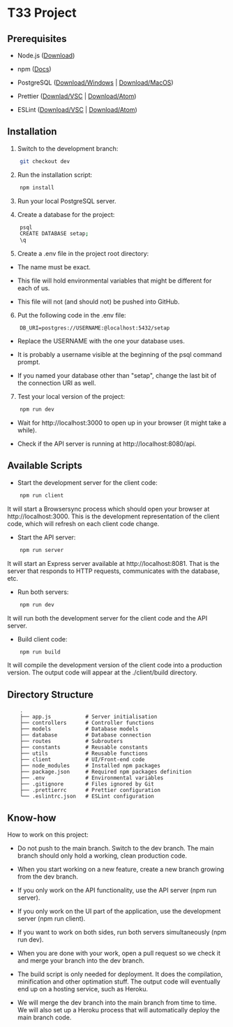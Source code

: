 # T33 Project

## Prerequisites

- Node.js ([Download](https://nodejs.org/en/))

- npm ([Docs](https://www.npmjs.com/get-npm))

- PostgreSQL ([Download/Windows](https://www.postgresql.org/download/) | [Download/MacOS](https://postgresapp.com/))

- Prettier ([Downlad/VSC](https://marketplace.visualstudio.com/items?itemName=esbenp.prettier-vscode) | [Download/Atom](https://atom.io/packages/prettier-atom))

- ESLint ([Download/VSC](https://marketplace.visualstudio.com/items?itemName=dbaeumer.vscode-eslint) | [Download/Atom](https://atom.io/packages/linter-eslint))

## Installation

1. Switch to the development branch:

```zsh
    git checkout dev
```

2. Run the installation script:

```zsh
    npm install
```

3. Run your local PostgreSQL server.

4. Create a database for the project:

```zsh
    psql
    CREATE DATABASE setap;
    \q
```

5. Create a .env file in the project root directory:

- The name must be exact.

- This file will hold environmental variables that might be different for each of us.

- This file will not (and should not) be pushed into GitHub.

6. Put the following code in the .env file:

```
    DB_URI=postgres://USERNAME:@localhost:5432/setap
```

- Replace the USERNAME with the one your database uses.

- It is probably a username visible at the beginning of the psql command prompt.

- If you named your database other than "setap", change the last bit of the connection URI as well.

7. Test your local version of the project:

```zsh
    npm run dev
```

- Wait for http://localhost:3000 to open up in your browser (it might take a while).

- Check if the API server is running at http://localhost:8080/api.

## Available Scripts

- Start the development server for the client code:

```zsh
    npm run client
```

It will start a Browsersync process which should open your browser at http://localhost:3000. This is the development representation of the client code, which will refresh on each client code change.

- Start the API server:

```zsh
    npm run server
```

It will start an Express server available at http://localhost:8081. That is the server that responds to HTTP requests, communicates with the database, etc.


- Run both servers:

```zsh
    npm run dev
```

It will run both the development server for the client code and the API server.

- Build client code:

```zsh
    npm run build
```

It will compile the development version of the client code into a production version. The output code will appear at the ./client/build directory.

## Directory Structure

```
    .
    ├── app.js           # Server initialisation
    ├── controllers      # Controller functions
    ├── models           # Database models
    ├── database         # Database connection
    ├── routes           # Subrouters
    ├── constants        # Reusable constants
    ├── utils            # Reusable functions
    ├── client           # UI/Front-end code
    ├── node_modules     # Installed npm packages
    ├── package.json     # Required npm packages definition
    ├── .env             # Environmental variables
    ├── .gitignore       # Files ignored by Git
    ├── .prettierrc      # Prettier configuration
    └── .eslintrc.json   # ESLint configuration
```

## Know-how

How to work on this project:

- Do not push to the main branch. Switch to the dev branch. The main branch should only hold a working, clean production code.

- When you start working on a new feature, create a new branch growing from the dev branch.

- If you only work on the API functionality, use the API server (npm run server).

- If you only work on the UI part of the application, use the development server (npm run client).

- If you want to work on both sides, run both servers simultaneously (npm run dev).

- When you are done with your work, open a pull request so we check it and merge your branch into the dev branch.

- The build script is only needed for deployment. It does the compilation, minification and other optimation stuff. The output code will eventually end up on a hosting service, such as Heroku.

- We will merge the dev branch into the main branch from time to time. We will also set up a Heroku process that will automatically deploy the main branch code.
